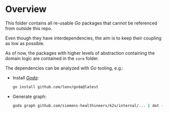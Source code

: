 <!--
SPDX-FileCopyrightText: © 2023 Siemens Healthcare GmbH
SPDX-License-Identifier: MIT
-->

# Overview
This folder contains all re-usable *Go* packages that cannot be referenced from outside this repo.

Even though they have interdependencies, the aim is to keep their coupling as low as possible.

As of now, the packages with higher levels of abstraction containing the domain logic are contained in the `core` folder.

The dependencies can be analyzed with *Go* tooling, e.g.:

- Install [*Goda*](https://github.com/loov/goda):
    ```sh
    go install github.com/loov/goda@latest
    ```
- Generate graph:
    ```sh
    goda graph github.com/siemens-healthineers/k2s/internal/... | dot -Tsvg -o graph-internal.svg
    ```
